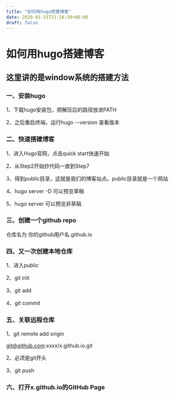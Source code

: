 ```yaml
---
title: "如何用hugo搭建博客"
date: 2020-03-31T21:18:39+08:00
draft: false
---
```


# 如何用hugo搭建博客
## 这里讲的是window系统的搭建方法
### 一、安装hugo
1、下载hugo安装包，把解压后的路径放进PATH

2、之后重启终端，运行hugo --version 查看版本
### 二、快速搭建博客
1、进入Hugo官网，点击quick start快速开始

2、从Step2开始抄代码一直到Step7

3、得到public目录，这就是我们的博客站点。public目录就是一个网站

4、hugo server -D 可以预览草稿

5、hugo server 可以预览非草稿
### 三、创建一个github repo
仓库名为 你的github用户名.github.io
### 四、又一次创建本地仓库
1、进入public

2、git init

3、git add

4、git commit
### 五、关联远程仓库
1、git remote add origin

git@github.com:xxxx/x.github.io.git

2、必须是git开头

3、git push
### 六、打开x.github.io的GitHub Page
 





